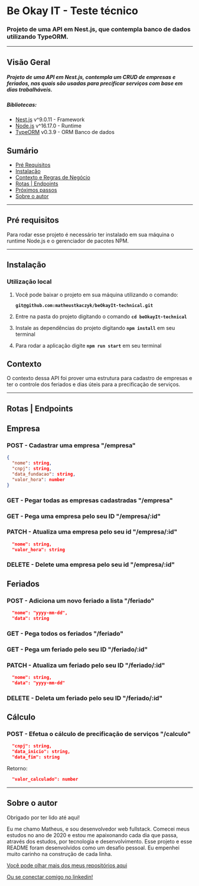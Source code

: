 # Be Okay IT - Teste técnico

### Projeto de uma API em Nest.js, que contempla banco de dados utilizando TypeORM.

---

## Visão Geral

##### Projeto de uma API em Nest.js, contempla um CRUD de empresas e feriados, nas quais são usadas para precificar serviços com base em dias trabalháveis.

##### Bibliotecas:

- [Nest.js](http://nestjs.com/) v^9.0.11 - Framework
- [Node.js](https://nodejs.org) v^16.17.0 - Runtime
- [TypeORM](https://typeorm.io/) v0.3.9 - ORM Banco de dados

## **Sumário**

- [Pré Requisitos](#pré-requisitos)
- [Instalação](#instalação)
- [Contexto e Regras de Negócio](#contexto-e-regras-de-negócio)
- [Rotas | Endpoints](#rotas-|-endpoints)
- [Próximos passos](#próximos-passos)
- [Sobre o autor](#sobre-o-autor)

---

## **Pré requisitos**

Para rodar esse projeto é necessário ter instalado em sua máquina o runtime Node.js e o gerenciador de pacotes NPM.

---

## **Instalação**

### Utilização local

1. Você pode baixar o projeto em sua máquina utilizando o comando:

   **`git@github.com:matheustkaczyk/beOkayIt-technical.git`**

2. Entre na pasta do projeto digitando o comando **`cd beOkayIt-technical`**

3. Instale as dependências do projeto digitando **`npm install`** em seu terminal

4. Para rodar a aplicação digite **`npm run start`** em seu terminal

## **Contexto**
O contexto dessa API foi prover uma estrutura para cadastro de empresas e ter o controle dos feriados e dias úteis para a precificação de serviços.

---

## **Rotas | Endpoints**

## Empresa
### POST - Cadastrar uma empresa "/empresa"
```json
{
  "nome": string,
  "cnpj": string,
  "data_fundacao": string,
  "valor_hora": number
}
```
### GET - Pegar todas as empresas cadastradas "/empresa"

### GET - Pega uma empresa pelo seu ID "/empresa/:id"

### PATCH - Atualiza uma empresa pelo seu id "/empresa/:id"
```json
  "nome": string,
  "valor_hora": string
```

### DELETE - Delete uma empresa pelo seu id "/empresa/:id"

## Feriados
### POST - Adiciona um novo feriado a lista "/feriado"
```json
  "nome": "yyyy-mm-dd",
  "data": string
```

### GET - Pega todos os feriados "/feriado"

### GET - Pega um feriado pelo seu ID "/feriado/:id"

### PATCH - Atualiza um feriado pelo seu ID "/feriado/:id"
```json
  "nome": string,
  "data": "yyyy-mm-dd"
```

### DELETE - Deleta um feriado pelo seu ID "/feriado/:id"

## Cálculo
### POST - Efetua o cálculo de precificação de serviços "/calculo"
```json
  "cnpj": string,
  "data_inicio": string,
  "data_fim": string
```
Retorno:
```json
  "valor_calculado": number
```

---
## **Sobre o autor**

Obrigado por ter lido até aqui!

Eu me chamo Matheus, e sou desenvolvedor web fullstack. Comecei meus estudos no ano de 2020 e estou me apaixonando cada dia que passa, através dos estudos, por tecnologia e desenvolvimento. Esse projeto e esse README foram desenvolvidos como um desafio pessoal. Eu empenhei muito carinho na construção de cada linha.

[Você pode olhar mais dos meus repositórios aqui](https://github.com/matheustkaczyk)

[Ou se conectar comigo no linkedin!](https://www.linkedin.com/in/matheustkaczykribeiro/)
